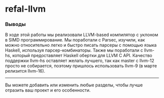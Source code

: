 # refal-llvm

### Выводы
В ходе этой работы мы реализовали LLVM-based компилятор с уклоном в SIMD программирование. Мы поработали с Parsec, изучили, как можно относительно легко и быстро писать парсеры с помощью языка Haskell, используя парсер-комбинаторы. Также мы поработали с llvm-hs, который предоставляет Haskell обертки для LLVM C API. Качество поддержки llvm-hs оставляет желать лучшего, так как master с llvm-12 просто не собирается, поэтому пришлось использовать llvm-9 (в марте релизится llvm-16).

---

Вы можете добавить или изменить любые разделы, чтобы лучше отразить ваш проект и его особенности.
